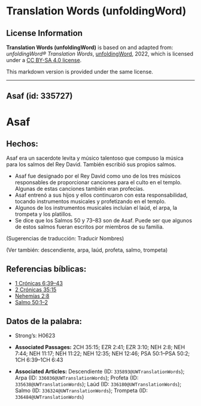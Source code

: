 # Translation Words (unfoldingWord)

## License Information

**Translation Words (unfoldingWord)** is based on and adapted from: _unfoldingWord® Translation Words_, [unfoldingWord](https://unfoldingword.org/utw), 2022, which is licensed under a [CC BY-SA 4.0 license](https://creativecommons.org/licenses/by-sa/4.0/legalcode.en).

This markdown version is provided under the same license.



--------------------------------

## Asaf (id: 335727)

Asaf
====

Hechos:
-------

Asaf era un sacerdote levita y músico talentoso que compuso la música para los salmos del Rey David. También escribió sus propios salmos.

* Asaf fue designado por el Rey David como uno de los tres músicos responsables de proporcionar canciones para el culto en el templo. Algunas de estas canciones también eran profecías.
* Asaf entrenó a sus hijos y ellos continuaron con esta responsabilidad, tocando instrumentos musicales y profetizando en el templo.
* Algunos de los instrumentos musicales incluían el laúd, el arpa, la trompeta y los platillos.
* Se dice que los Salmos 50 y 73–83 son de Asaf. Puede ser que algunos de estos salmos fueran escritos por miembros de su familia.

(Sugerencias de traducción: Traducir Nombres)

(Ver también: descendiente, arpa, laúd, profeta, salmo, trompeta)

Referencias bíblicas:
---------------------

* [1 Crónicas 6:39–43](https://ref.ly/1Chr6:39-1Chr6:43)
* [2 Crónicas 35:15](https://ref.ly/2Chr35:15)
* [Nehemías 2:8](https://ref.ly/Neh2:8)
* [Salmo 50:1–2](https://ref.ly/Ps50:1-Ps50:2)

Datos de la palabra:
--------------------

* Strong’s: H0623

* **Associated Passages:** 2CH 35:15; EZR 2:41; EZR 3:10; NEH 2:8; NEH 7:44; NEH 11:17; NEH 11:22; NEH 12:35; NEH 12:46; PSA 50:1–PSA 50:2; 1CH 6:39–1CH 6:43
* **Associated Articles:** Descendiente (ID: `335893@UWTranslationWords`); Arpa (ID: `336036@UWTranslationWords`); Profeta (ID: `335638@UWTranslationWords`); Laúd (ID: `336180@UWTranslationWords`); Salmo (ID: `336324@UWTranslationWords`); Trompeta (ID: `336484@UWTranslationWords`)

